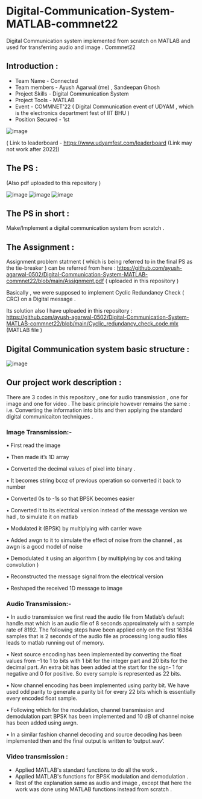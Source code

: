 # Digital-Communication-System-MATLAB-commnet22
Digital Communication system implemented from scratch on MATLAB and used for transferring audio and image . Commnet22 

## Introduction :

* Team Name - Connected 
* Team members - Ayush Agarwal (me) , Sandeepan Ghosh 
* Project Skills - Digital Communication System 
* Project Tools - MATLAB
* Event - COMMNET'22 ( Digital Communication event of UDYAM , which is the electronics department fest of IIT BHU ) 
* Position Secured - 1st

![image](https://user-images.githubusercontent.com/86561124/164150494-33162cc8-c796-4f37-b8d5-0fdec643fb31.png)

( Link to leaderboard - https://www.udyamfest.com/leaderboard (Link may not work after 2022)) 

## The PS :

(Also pdf uploaded to this repository ) 

![image](https://user-images.githubusercontent.com/86561124/164151205-bfdf5a38-02d0-4e28-8dae-305eaddd34f8.png)
![image](https://user-images.githubusercontent.com/86561124/164151212-afe69697-0baf-4bce-9001-5982b90532f6.png)
![image](https://user-images.githubusercontent.com/86561124/164151237-afadba80-cf53-48e9-98f0-e1f94ef1adce.png)

## The PS in short :

Make/Implement a digital communication system from scratch .

## The Assignment :

Assignment problem statment ( which is being referred to in the final PS as the tie-breaker ) can be referred from here : https://github.com/ayush-agarwal-0502/Digital-Communication-System-MATLAB-commnet22/blob/main/Assignment.pdf ( uploaded in this repository ) 

Basically , we were supposed to implement Cyclic Redundancy Check ( CRC) on a Digital message .

Its solution also I have uploaded in this repository : https://github.com/ayush-agarwal-0502/Digital-Communication-System-MATLAB-commnet22/blob/main/Cyclic_redundancy_check_code.mlx (MATLAB file ) 

## Digital Communication system basic structure :

![image](https://user-images.githubusercontent.com/86561124/164157897-1a0b707b-01aa-4908-a9ad-b341c5acac2a.png)

## Our project work description :

There are 3 codes in this repository , one for audio transmission , one for image and one for video . The basic principle however remains the same : i.e. Converting the information into bits and then applying the standard digital communicaiton techniques . 

### Image Transmission:-

• First read the image

• Then made it’s 1D array 

• Converted the decimal values of pixel into binary .

• It becomes string bcoz of previous operation so converted it back to 
number 

• Converted 0s to -1s so that BPSK becomes easier 

• Converted it to its electrical version instead of the message version we had 
, to simulate it on matlab 

• Modulated it (BPSK) by multiplying with carrier wave 

• Added awgn to it to simulate the effect of noise from the channel , as awgn 
is a good model of noise 

• Demodulated it using an algorithm ( by multiplying by cos and taking 
convolution ) 

• Reconstructed the message signal from the electrical version 

• Reshaped the received 1D message to image

### Audio Transmission:-

• In audio transmission we first read the audio file from Matlab’s default 
handle.mat which is an audio file of 8 seconds approximately with a sample 
rate of 8192. The following steps have been applied only on the first 16384 
samples that is 2 seconds of the audio file as processing long audio files 
leads to matlab running out of memory.

• Next source encoding has been implemented by converting the float values 
from –1 to 1 to bits with 1 bit for the integer part and 20 bits for the 
decimal part. An extra bit has been added at the start for the sign- 1 for 
negative and 0 for positive. So every sample is represented as 22 bits.

• Now channel encoding has been implemented using parity bit. We have 
used odd parity to generate a parity bit for every 22 bits which is essentially 
every encoded float sample. 

• Following which for the modulation, channel transmission and 
demodulation part BPSK has been implemented and 10 dB of channel noise 
has been added using awgn. 

• In a similar fashion channel decoding and source decoding has been 
implemented then and the final output is written to ‘output.wav’.

### Video transmission :

* Applied MATLAB's standard functions to do all the work .
* Applied MATLAB's functions for BPSK modulation and demodulation .
* Rest of the explanation same as audio and image , except that here the work was done using MATLAB functions instead from scratch .
